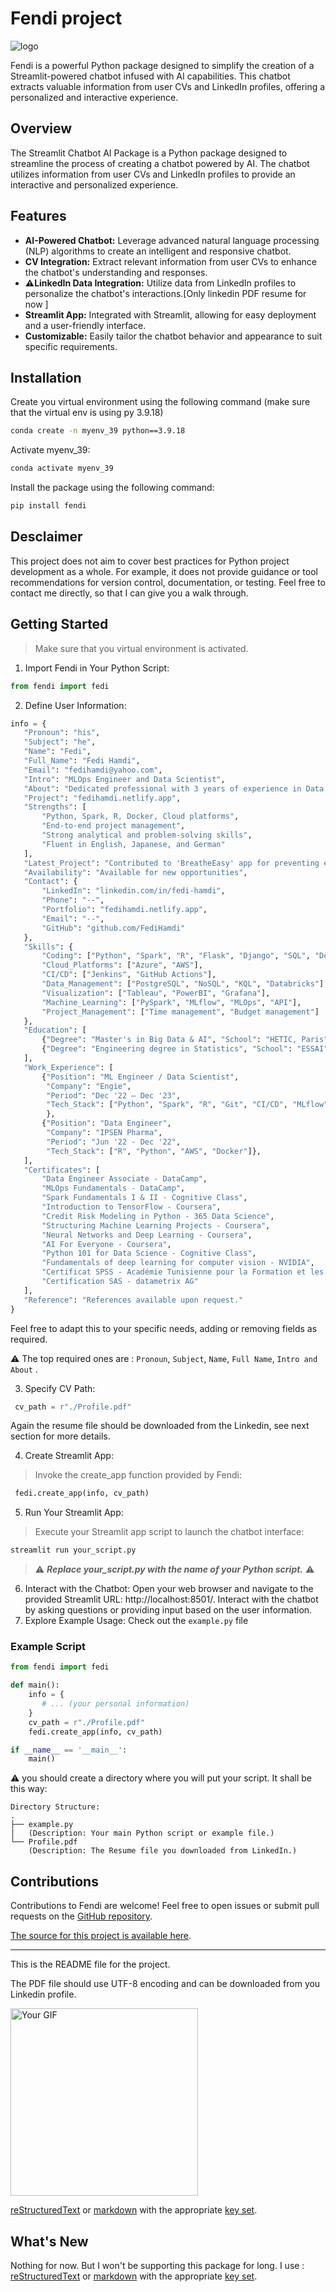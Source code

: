 # Fendi project

![logo]( proj.png)

Fendi is a powerful Python package designed to simplify the creation of a 
Streamlit-powered chatbot infused with AI capabilities. This chatbot extracts valuable 
information from user CVs and LinkedIn profiles, offering a personalized and interactive 
experience.

## Overview

The Streamlit Chatbot AI Package is a Python package designed to streamline the process of creating a chatbot powered by AI. The chatbot utilizes information from user CVs and LinkedIn profiles to provide an interactive and personalized experience.

## Features

- **AI-Powered Chatbot:** Leverage advanced natural language processing (NLP) algorithms to create an intelligent and responsive chatbot.
- **CV Integration:** Extract relevant information from user CVs to enhance the chatbot's understanding and responses.
- **⚠️LinkedIn Data Integration:** Utilize data from LinkedIn profiles to personalize the chatbot's interactions.[Only linkedin PDF resume for now ]
- **Streamlit App:** Integrated with Streamlit, allowing for easy deployment and a user-friendly interface.
- **Customizable:** Easily tailor the chatbot behavior and appearance to suit specific requirements.

## Installation

Create you virtual environment using the following command (make sure that the virtual env is using py 3.9.18)
```bash
conda create -n myenv_39 python==3.9.18
```
Activate myenv_39:
```bash
conda activate myenv_39
```
Install the package using the following command:
```bash
pip install fendi
```

## Desclaimer
This project does not aim to cover best practices for Python project
development as a whole. For example, it does not provide guidance or tool
recommendations for version control, documentation, or testing.
Feel free to contact me directly, so that I can give you a walk through.

## Getting Started
> Make sure that you virtual environment is activated.
1. Import Fendi in Your Python Script:
 ```py
from fendi import fedi
```
2. Define User Information:
 ```py
info = {
    "Pronoun": "his",
    "Subject": "he",
    "Name": "Fedi",
    "Full_Name": "Fedi Hamdi",
    "Email": "fedihamdi@yahoo.com",
    "Intro": "MLOps Engineer and Data Scientist",
    "About": "Dedicated professional with 3 years of experience in Data Engineering, MLOps, and Data Science.",
    "Project": "fedihamdi.netlify.app",
    "Strengths": [
        "Python, Spark, R, Docker, Cloud platforms",
        "End-to-end project management",
        "Strong analytical and problem-solving skills",
        "Fluent in English, Japanese, and German"
    ],
    "Latest_Project": "Contributed to 'BreatheEasy' app for preventing environmentally related diseases.",
    "Availability": "Available for new opportunities",
    "Contact": {
        "LinkedIn": "linkedin.com/in/fedi-hamdi",
        "Phone": "--",
        "Portfolio": "fedihamdi.netlify.app",
        "Email": "--",
        "GitHub": "github.com/FediHamdi"
    },
    "Skills": {
        "Coding": ["Python", "Spark", "R", "Flask", "Django", "SQL", "Docker"],
        "Cloud_Platforms": ["Azure", "AWS"],
        "CI/CD": ["Jenkins", "GitHub Actions"],
        "Data_Management": ["PostgreSQL", "NoSQL", "KQL", "Databricks"],
        "Visualization": ["Tableau", "PowerBI", "Grafana"],
        "Machine_Learning": ["PySpark", "MLflow", "MLOps", "API"],
        "Project_Management": ["Time management", "Budget management"]
    },
    "Education": [
        {"Degree": "Master's in Big Data & AI", "School": "HETIC, Paris", "Period": "Nov '21 - Dec '23"},
        {"Degree": "Engineering degree in Statistics", "School": "ESSAI", "Period": "Sep '16 - Dec '20"}
    ],
    "Work_Experience": [
        {"Position": "ML Engineer / Data Scientist", 
         "Company": "Engie", 
         "Period": "Dec '22 – Dec '23", 
         "Tech_Stack": ["Python", "Spark", "R", "Git", "CI/CD", "MLflow", "Docker", "Azure"]
         },
        {"Position": "Data Engineer", 
         "Company": "IPSEN Pharma",
         "Period": "Jun '22 - Dec '22",
         "Tech_Stack": ["R", "Python", "AWS", "Docker"]},
    ],
    "Certificates": [
        "Data Engineer Associate - DataCamp",
        "MLOps Fundamentals - DataCamp",
        "Spark Fundamentals I & II - Cognitive Class",
        "Introduction to TensorFlow - Coursera",
        "Credit Risk Modeling in Python - 365 Data Science",
        "Structuring Machine Learning Projects - Coursera",
        "Neural Networks and Deep Learning - Coursera",
        "AI For Everyone - Coursera",
        "Python 101 for Data Science - Cognitive Class",
        "Fundamentals of deep learning for computer vision - NVIDIA",
        "Certificat SPSS - Académie Tunisienne pour la Formation et les Etudes",
        "Certification SAS - datametrix AG"
    ],
    "Reference": "References available upon request."
}
```
Feel free to adapt this to your specific needs, adding or removing fields as required. 

⚠️ The top required ones are :
``Pronoun``, ``Subject``, ``Name``, ``Full Name``, ``Intro and About`` .

3. Specify CV Path:
```py
 cv_path = r"./Profile.pdf"
```
Again the resume file should be downloaded from the Linkedin, see next section for more details.

4. Create Streamlit App:
> Invoke the create_app function provided by Fendi:
```python
 fedi.create_app(info, cv_path)
```
5. Run Your Streamlit App:
> Execute your Streamlit app script to launch the chatbot interface:
```python
streamlit run your_script.py
```
> ⚠️ ***Replace your_script.py with the name of your Python script.***   ️⚠️
6. Interact with the Chatbot:
Open your web browser and navigate to the provided Streamlit URL: http://localhost:8501/. Interact with the chatbot by 
asking questions or providing input based on the user information.
7. Explore Example Usage: 
Check out the `example.py` file
### Example Script
```python [exmple.py]
from fendi import fedi

def main():
    info = {
       # ... (your personal information)
    }
    cv_path = r"./Profile.pdf"
    fedi.create_app(info, cv_path)

if __name__ == '__main__':
    main()
```

:warning: you should create a directory where you will put your script. It shall be this way:
```commandline
Directory Structure:
.
├── example.py
│   (Description: Your main Python script or example file.)
└── Profile.pdf 
    (Description: The Resume file you downloaded from LinkedIn.)
```

## Contributions
Contributions to Fendi are welcome! 
Feel free to open issues or submit pull requests on the [GitHub repository][src].

[The source for this project is available here][src].

----

This is the README file for the project.

The PDF file should use UTF-8 encoding and can be downloaded from you Linkedin profile.

<img src="https://resumeworded.com/linkedin-review/img/sample.gif" alt="Your GIF" width="300"/>

[reStructuredText][rst] or [markdown][md use] with the appropriate [key set][md
use]. 

## What's New
Nothing for now. But I won't be supporting this package for long.
I use :
[reStructuredText][rst] or [markdown][md use] with the appropriate [key set][md
use].


[Portfolio]: https://fedihamdi.netlify.app/
[src]: https://github.com/fedihamdi
[rst]: http://docutils.sourceforge.net/rst.html
[md]: https://tools.ietf.org/html/rfc7764#section-3.5 "CommonMark variant"
[md use]: https://packaging.python.org/specifications/core-metadata/#description-content-type-optional

